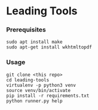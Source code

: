 # Leading Tools

### Prerequisites

```
sudo apt install make
sudo apt-get install wkhtmltopdf
```

### Usage

```
git clone <this repo>
cd leading-tools
virtualenv -p python3 venv
source venv/bin/activate
pip install -r requirements.txt
python runner.py help
```
